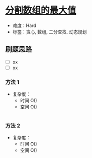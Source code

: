 # [分割数组的最大值](https://leetcode-cn.com/problems/split-array-largest-sum/)

- 难度：Hard
- 标签：贪心, 数组, 二分查找, 动态规划

## 刷题思路

- [ ] xx
- [ ] xx

### 方法 1

- 复杂度：
    - 时间 O()
    - 空间 O()

``` js

```

### 方法 2

- 复杂度：
    - 时间 O()
    - 空间 O()

``` js

```
